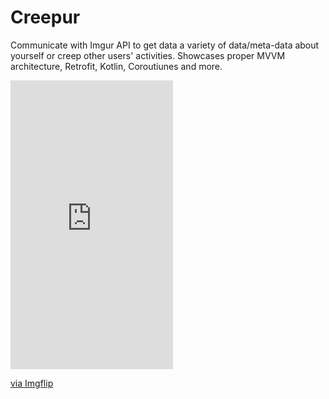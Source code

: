 # Creepur
Communicate with Imgur API to get data a variety of data/meta-data about yourself or creep other users' activities. Showcases proper MVVM architecture, Retrofit, Kotlin, Coroutiunes and more.

<div style="width:260px;max-width:100%;"><div style="height:0;padding-bottom:177.69%;position:relative;"><iframe width="260" height="462" style="position:absolute;top:0;left:0;width:100%;height:100%;" frameBorder="0" src="https://imgflip.com/embed/3sdylq"></iframe></div><p><a href="https://imgflip.com/gif/3sdylq">via Imgflip</a></p></div>
